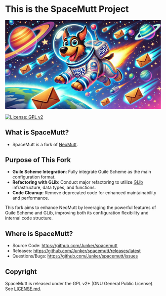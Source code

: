 # This is the SpaceMutt Project
 
<p align="center">
  <img alt="SpaceMutt splash" src=".github/img/splash.jpg" />
</p>

[![License: GPL v2](https://img.shields.io/badge/License-GPL%20v2-blue.svg)](https://github.com/Junker/spacemutt/blob/main/LICENSE.md "Copyright Statement")

## What is SpaceMutt?

* SpaceMutt is a fork of [NeoMutt](https://neomutt.org/).

## Purpose of This Fork

- **Guile Scheme Integration**: Fully integrate Guile Scheme as the main configuration format.
- **Refactoring with GLib**: Conduct major refactoring to utilize [GLib](https://docs.gtk.org/glib/index.html) infrastructure, data types, and functions.
- **Code Cleanup**: Remove deprecated code for enhanced maintainability and performance.


This fork aims to enhance NeoMutt by leveraging the powerful features of Guile Scheme and GLib, improving both its configuration flexibility and internal code structure.

## Where is SpaceMutt?

- Source Code:     https://github.com/Junker/spacemutt
- Releases:        https://github.com/Junker/spacemutt/releases/latest
- Questions/Bugs:  https://github.com/Junker/spacemutt/issues

## Copyright

SpaceMutt is released under the GPL v2+ (GNU General Public License).
See [LICENSE.md](LICENSE.md).
